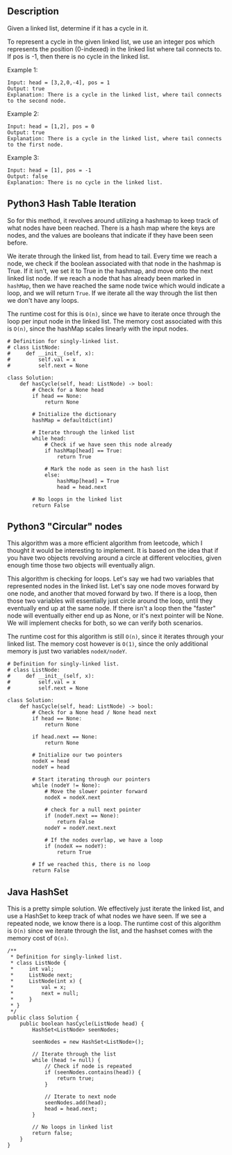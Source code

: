 ## Description

Given a linked list, determine if it has a cycle in it.

To represent a cycle in the given linked list, we use an integer pos which represents the position (0-indexed) in the linked list where tail connects to. If pos is -1, then there is no cycle in the linked list.

 

Example 1:

```
Input: head = [3,2,0,-4], pos = 1
Output: true
Explanation: There is a cycle in the linked list, where tail connects to the second node.
```

Example 2:

```
Input: head = [1,2], pos = 0
Output: true
Explanation: There is a cycle in the linked list, where tail connects to the first node.
```
Example 3:

```
Input: head = [1], pos = -1
Output: false
Explanation: There is no cycle in the linked list.
```

## Python3 Hash Table Iteration

So for this method, it revolves around utilizing a hashmap to keep track of what nodes have been reached. There is a hash map where the keys are nodes, and the values are booleans that indicate if they have been seen before. 

We iterate through the linked list, from head to tail. Every time we reach a node, we check if the boolean associated with that node in the hashmap is True. If it isn't, we set it to True in the hashmap, and move onto the next linked list node. If we reach a node that has already been marked in `hashMap`, then we have reached the same node twice which would indicate a loop, and we will return `True`. If we iterate all the way through the list then we don't have any loops.

The runtime cost for this is `O(n)`, since we have to iterate once through the loop per input node in the linked list. The memory cost associated with this is `O(n)`, since the hashMap scales linearly with the input nodes.

```
# Definition for singly-linked list.
# class ListNode:
#     def __init__(self, x):
#         self.val = x
#         self.next = None

class Solution:
    def hasCycle(self, head: ListNode) -> bool:
        # Check for a None head
        if head == None:
            return None
        
        # Initialize the dictionary
        hashMap = defaultdict(int)

        # Iterate through the linked list
        while head:
            # Check if we have seen this node already
            if hashMap[head] == True:
                return True

            # Mark the node as seen in the hash list
            else:
                hashMap[head] = True
                head = head.next
        
        # No loops in the linked list
        return False
```  

## Python3 "Circular" nodes

This algorithm was a more efficient algorithm from leetcode, which I thought it would be interesting to implement. It is based on the idea that if you have two objects revolving around a circle at different velocities, given enough time those two objects will eventually align.

This algorithm is checking for loops. Let's say we had two variables that represented nodes in the linked list. Let's say one node moves forward by one node, and another that moved forward by two. If there is a loop, then those two variables will essentially just circle around the loop, until they eventually end up at the same node. If there isn't a loop then the "faster" node will eventually either end up as None, or it's next pointer will be None. We will implement checks for both, so we can verify both scenarios.

The runtime cost for this algorithm is still `O(n)`, since it iterates through your linked list. The memory cost however is `O(1)`, since the only additional memory is just two variables `nodeX/nodeY`.

```
# Definition for singly-linked list.
# class ListNode:
#     def __init__(self, x):
#         self.val = x
#         self.next = None

class Solution:
    def hasCycle(self, head: ListNode) -> bool:
        # Check for a None head / None head next
        if head == None:
            return None
        
        if head.next == None:
            return None
        
        # Initialize our two pointers
        nodeX = head
        nodeY = head
        
        # Start iterating through our pointers
        while (nodeY != None):
            # Move the slower pointer forward
            nodeX = nodeX.next
            
            # check for a null next pointer
            if (nodeY.next == None):
                return False
            nodeY = nodeY.next.next
            
            # If the nodes overlap, we have a loop
            if (nodeX == nodeY):
                return True
        
        # If we reached this, there is no loop
        return False
```

## Java HashSet

This is a pretty simple solution. We effectively just iterate the linked list, and use a HashSet to keep track of what nodes we have seen. If we see a repeated node, we know there is a loop. The runtime cost of this algorithm is `O(n)` since we iterate through the list, and the hashset comes with the memory cost of `O(n)`.

```
/**
 * Definition for singly-linked list.
 * class ListNode {
 *     int val;
 *     ListNode next;
 *     ListNode(int x) {
 *         val = x;
 *         next = null;
 *     }
 * }
 */
public class Solution {
    public boolean hasCycle(ListNode head) {
        HashSet<ListNode> seenNodes;
        
        seenNodes = new HashSet<ListNode>();
        
        // Iterate through the list
        while (head != null) {
            // Check if node is repeated
            if (seenNodes.contains(head)) {
                return true;
            }
            
            // Iterate to next node
            seenNodes.add(head);
            head = head.next;
        }
        
        // No loops in linked list
        return false;
    }
}
```